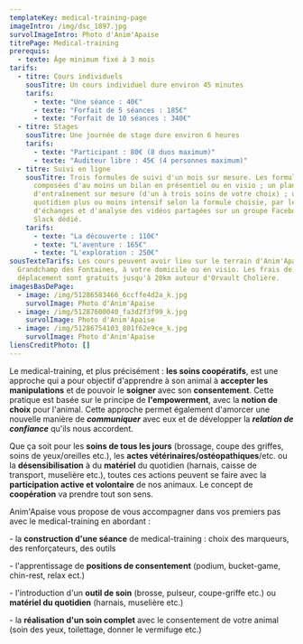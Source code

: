 ```yaml
---
templateKey: medical-training-page
imageIntro: /img/dsc_1897.jpg
survolImageIntro: Photo d'Anim'Apaise
titrePage: Medical-training
prerequis:
  - texte: Âge minimum fixé à 3 mois
tarifs:
  - titre: Cours individuels
    sousTitre: Un cours individuel dure environ 45 minutes
    tarifs:
      - texte: "Une séance : 40€"
      - texte: "Forfait de 5 séances : 185€"
      - texte: "Forfait de 10 séances : 340€"
  - titre: Stages
    sousTitre: Une journée de stage dure environ 6 heures
    tarifs:
      - texte: "Participant : 80€ (8 duos maximum)"
      - texte: "Auditeur libre : 45€ (4 personnes maximum)"
  - titre: Suivi en ligne
    sousTitre: Trois formules de suivi d'un mois sur mesure. Les formules sont
      composées d'au moins un bilan en présentiel ou en visio ; un plan
      d'entraînement sur mesure (d'un à trois soins de votre choix) ; un suivi
      quotidien plus ou moins intensif selon la formule choisie, par le biais
      d'échanges et d'analyse des vidéos partagées sur un groupe Facebook ou
      Slack dédié.
    tarifs:
      - texte: "La découverte : 110€"
      - texte: "L'aventure : 165€"
      - texte: "L'exploration : 250€"
sousTexteTarifs: Les cours peuvent avoir lieu sur le terrain d'Anim'Apaise sur
  Grandchamp des Fontaines, à votre domicile ou en visio. Les frais de
  déplacement sont gratuits jusqu'à 20km autour d'Orvault Cholière.
imagesBasDePage:
  - image: /img/51286583466_6ccffe4d2a_k.jpg
    survolImage: Photo d'Anim'Apaise
  - image: /img/51287600040_fa3d2f3f99_k.jpg
    survolImage: Photo d'Anim'Apaise
  - image: /img/51286754103_801f62e9ce_k.jpg
    survolImage: Photo d'Anim'Apaise
liensCreditPhoto: []
---
```

Le medical-training, et plus précisément : **les soins coopératifs**, est une approche qui a pour objectif d'apprendre à son animal à **accepter les manipulations** et de pouvoir le **soigner** avec son **consentement**. Cette pratique est basée sur le principe de **l'empowerment**, avec la **notion de choix** pour l'animal. Cette approche permet également d'amorcer une nouvelle manière de ***communiquer*** avec eux et de développer la ***relation de confiance*** qu'ils nous accordent.

Que ça soit pour les **soins de tous les jours** (brossage, coupe des griffes, soins de yeux/oreilles etc.), les **actes vétérinaires/ostéopathiques**/etc. ou la **désensibilisation** à du **matériel** du quotidien (harnais, caisse de transport, muselière etc.), toutes ces actions peuvent se faire avec la **participation active et volontaire** de nos animaux. Le concept de **coopération** va prendre tout son sens.

Anim'Apaise vous propose de vous accompagner dans vos premiers pas avec le medical-training en abordant :

\- la **construction d'une séance** de medical-training : choix des marqueurs, des renforçateurs, des outils

\- l'apprentissage de **positions de consentement** (podium, bucket-game, chin-rest, relax ect.)

\- l'introduction d'un **outil de soin** (brosse, pulseur, coupe-griffe etc.) ou **matériel du quotidien** (harnais, muselière etc.)

\- la **réalisation d'un soin complet** avec le consentement de votre animal (soin des yeux, toilettage, donner le vermifuge etc.)